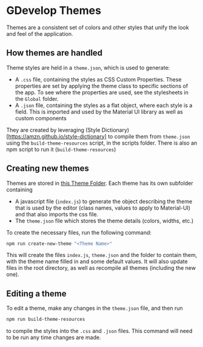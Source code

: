 # GDevelop Themes

Themes are a consistent set of colors and other styles that unify the look and feel of the application.  

## How themes are handled

Theme styles are held in a `theme.json`, which is used to generate:
 - A `.css` file, containing the styles as CSS Custom Properties. These properties are set by applying the theme class 
 to specific sections of the app. To see where the properties are used, see the stylesheets in the `Global` folder.
- A `.json` file, containing the styles as a flat object, where each style is a field. This is imported and used by the Material UI library
as well as custom components

They are created by leveraging (Style Dictionary)[https://amzn.github.io/style-dictionary] to compile them from `theme.json` using 
the `build-theme-resources` script, in the scripts folder. There is also an npm script to run it (`build-theme-resources`)

## Creating new themes

Themes are stored in [this Theme Folder](./app/src/UI/Theme). Each theme has its own subfolder containing  

- A javascript file (`index.js`) to generate the object describing the theme that is used by the editor (class names, values to apply to Material-UI) and that also imports the css file.
- The `theme.json` file which stores the theme details (colors, widths, etc.)

To create the necessary files, run the following command:

```bash
npm run create-new-theme "<Theme Name>"
```

This will create the files `index.js`, `theme.json` and the folder to contain them, with the theme name filled in and some default values.
It will also update files in the root directory, as well as recompile all themes (including the new one).

## Editing a theme

To edit a theme, make any changes in the `theme.json` file, and then run

```bash
npm run build-theme-resources
```

to compile the styles into the `.css` and `.json` files. This command will need to be run any time changes are made.
